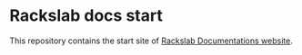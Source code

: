 # Rackslab docs start

This repository contains the start site of [Rackslab Documentations website](https://docs.rackslab.io).

